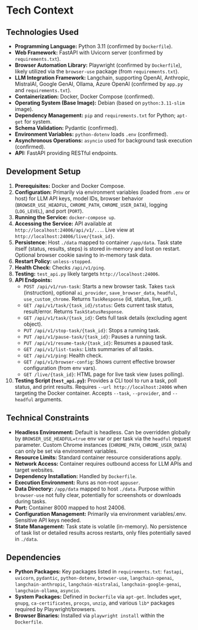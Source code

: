 # Tech Context

## Technologies Used

-   **Programming Language:** Python 3.11 (confirmed by `Dockerfile`).
-   **Web Framework:** FastAPI with Uvicorn server (confirmed by `requirements.txt`).
-   **Browser Automation Library:** Playwright (confirmed by `Dockerfile`), likely utilized via the `browser-use` package (from `requirements.txt`).
-   **LLM Integration Framework:** Langchain, supporting OpenAI, Anthropic, MistralAI, Google GenAI, Ollama, Azure OpenAI (confirmed by `app.py` and `requirements.txt`).
-   **Containerization:** Docker, Docker Compose (confirmed).
-   **Operating System (Base Image):** Debian (based on `python:3.11-slim` image).
-   **Dependency Management:** `pip` and `requirements.txt` for Python; `apt-get` for system.
-   **Schema Validation:** Pydantic (confirmed).
-   **Environment Variables:** `python-dotenv` loads `.env` (confirmed).
-   **Asynchronous Operations:** `asyncio` used for background task execution (confirmed).
-   **API:** FastAPI providing RESTful endpoints.

## Development Setup

1.  **Prerequisites:** Docker and Docker Compose.
2.  **Configuration:** Primarily via environment variables (loaded from `.env` or host) for LLM API keys, model IDs, browser behavior (`BROWSER_USE_HEADFUL`, `CHROME_PATH`, `CHROME_USER_DATA`), logging (`LOG_LEVEL`), and port (`PORT`).
3.  **Running the Service:** `docker-compose up`.
4.  **Accessing the Service:** API available at `http://localhost:24006/api/v1/...`. Live view at `http://localhost:24006/live/{task_id}`.
5.  **Persistence:** Host `./data` mapped to container `/app/data`. Task state itself (status, results, steps) is stored in-memory and lost on restart. Optional browser cookie saving to in-memory task data.
6.  **Restart Policy:** `unless-stopped`.
7.  **Health Check:** Checks `/api/v1/ping`.
8.  **Testing:** `test_api.py` likely targets `http://localhost:24006`.
9.  **API Endpoints:**
    -   `POST /api/v1/run-task`: Starts a new browser task. Takes `task` (instruction), optional `ai_provider`, `save_browser_data`, `headful`, `use_custom_chrome`. Returns `TaskResponse` (id, status, live_url).
    -   `GET /api/v1/task/{task_id}/status`: Gets current task status, result/error. Returns `TaskStatusResponse`.
    -   `GET /api/v1/task/{task_id}`: Gets full task details (excluding agent object).
    -   `PUT /api/v1/stop-task/{task_id}`: Stops a running task.
    -   `PUT /api/v1/pause-task/{task_id}`: Pauses a running task.
    -   `PUT /api/v1/resume-task/{task_id}`: Resumes a paused task.
    -   `GET /api/v1/list-tasks`: Lists summaries of all tasks.
    -   `GET /api/v1/ping`: Health check.
    -   `GET /api/v1/browser-config`: Shows current effective browser configuration (from env vars).
    -   `GET /live/{task_id}`: HTML page for live task view (uses polling).
9.  **Testing Script (`test_api.py`):** Provides a CLI tool to run a task, poll status, and print results. Requires `--url http://localhost:24006` when targeting the Docker container. Accepts `--task`, `--provider`, and `--headful` arguments.

## Technical Constraints

-   **Headless Environment:** Default is headless. Can be overridden globally by `BROWSER_USE_HEADFUL=true` env var or per task via the `headful` request parameter. Custom Chrome instances (`CHROME_PATH`, `CHROME_USER_DATA`) can only be set via environment variables.
-   **Resource Limits:** Standard container resource considerations apply.
-   **Network Access:** Container requires outbound access for LLM APIs and target websites.
-   **Dependency Installation:** Handled by `Dockerfile`.
-   **Execution Environment:** Runs as non-root `appuser`.
-   **Data Directory:** `/app/data` mapped to host `./data`. Purpose within `browser-use` not fully clear, potentially for screenshots or downloads during tasks.
-   **Port:** Container 8000 mapped to host 24006.
-   **Configuration Management:** Primarily via environment variables/.env. Sensitive API keys needed.
-   **State Management:** Task state is volatile (in-memory). No persistence of task list or detailed results across restarts, only files potentially saved in `./data`.

## Dependencies

-   **Python Packages:** Key packages listed in `requirements.txt`: `fastapi`, `uvicorn`, `pydantic`, `python-dotenv`, `browser-use`, `langchain-openai`, `langchain-anthropic`, `langchain-mistralai`, `langchain-google-genai`, `langchain-ollama`, `asyncio`.
-   **System Packages:** Defined in `Dockerfile` via `apt-get`. Includes `wget`, `gnupg`, `ca-certificates`, `procps`, `unzip`, and various `lib*` packages required by Playwright/browsers.
-   **Browser Binaries:** Installed via `playwright install` within the `Dockerfile`.

